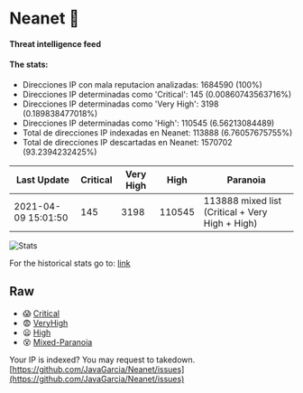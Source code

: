 # Neanet :hocho:
#### Threat intelligence feed
#### The stats:

- Direcciones IP con mala reputacion analizadas: 1684590 (100%)
- Direcciones IP determinadas como 'Critical':  145 (0.00860743563716%)
- Direcciones IP determinadas como 'Very High':  3198 (0.189838477018%)
- Direcciones IP determinadas como 'High':  110545 (6.56213084489)
- Total de direcciones IP indexadas en Neanet:  113888 (6.76057675755%)
- Total de direcciones IP descartadas en Neanet:  1570702 (93.2394232425%)

| Last Update | Critical | Very High | High | Paranoia |
| --- | --- | --- | --- | --- |
| 2021-04-09 15:01:50 | 145 | 3198 | 110545 | 113888 mixed list (Critical + Very High + High)|

![Stats](https://docs.google.com/spreadsheets/d/e/2PACX-1vSnaNMIXVabIpDJjufMlzH7poXnshF3mgd8Is1g9ytUEzVsP5my4Trn8f-xkoLLQ38xpL3HtmUexLo6/pubchart?oid=501124687&format=image)

For the historical stats go to: [link](/stats.csv)
## Raw
- :scream: [Critical](https://raw.githubusercontent.com/JavaGarcia/Neanet/master/blacklists/neanet_critical.txt)
- :fearful: [VeryHigh](https://raw.githubusercontent.com/JavaGarcia/Neanet/master/blacklists/neanet_veryHigh.txtt)
- :frowning: [High](https://raw.githubusercontent.com/JavaGarcia/Neanet/master/blacklists/neanet_high.txt)
- :dizzy_face: [Mixed-Paranoia](https://raw.githubusercontent.com/JavaGarcia/Neanet/master/blacklists/neanet_all.txt)


Your IP is indexed? You may request to takedown. [https://github.com/JavaGarcia/Neanet/issues](https://github.com/JavaGarcia/Neanet/issues)





























































































































































































































































































































































































































































































































































































































































































































































































































































































































































































































































































































































































































































































































































































































































































































































































































































































































































































































































































































































































































































































































































































































































































































































































































































































































































































































































































































































































































































































































































































































































































































































































































































































































































































































































































































































































































































































































































































































































































































































































































































































































































































































































































































































































































































































































































































































































































































































































































































































































































































































































































































































































































































































































































































































































































































































































































































































